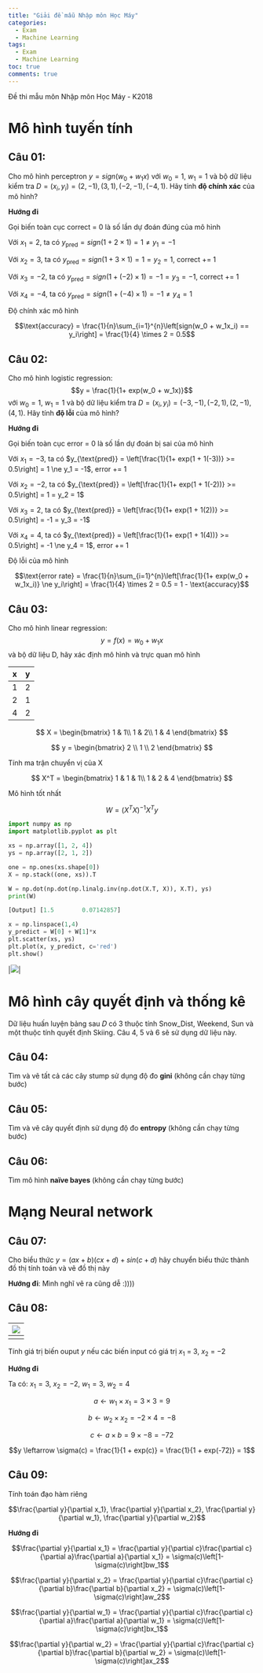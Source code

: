 ```yaml
---
title: "Giải đề mẫu Nhập môn Học Máy"
categories:
  - Exam
  - Machine Learning
tags:
  - Exam
  - Machine Learning
toc: true
comments: true
---
```


Đề thi mẫu môn Nhập môn Học Máy - K2018

# Mô hình tuyến tính

## Câu 01:
Cho mô hình perceptron $y=sign(w_0 + w_1x)$ với $w_0 = 1$, $w_1 = 1$ và bộ dữ liệu kiểm tra $D = {(x_i, y_i)} = {(2, -1), (3, 1), (-2, -1), (-4, 1)}$. Hãy tính **độ chính xác** của mô hình?

**Hướng đi**

Gọi biến toàn cục correct = 0 là số lần dự đoán đúng của mô hình

Với $x_1 = 2$, ta có $y_{\text{pred}} = sign(1 + 2 \times 1) = 1 \ne y_1 = -1$

Với $x_2 = 3$, ta có $y_{\text{pred}} = sign(1 + 3 \times 1) = 1 = y_2 = 1$, correct += 1

Với $x_3 = -2$, ta có $y_{\text{pred}} = sign(1 + (-2) \times 1) = -1 = y_3 = -1$, correct += 1

Với $x_4 = -4$, ta có $y_{\text{pred}} = sign(1 + (-4) \times 1) = -1 \ne y_4 = 1$

Độ chính xác mô hình

$$\text{accuracy} = \frac{1}{n}\sum_{i=1}^{n}\left[sign(w_0 + w_1x_i) == y_i\right] = \frac{1}{4} \times 2 = 0.5$$


## Câu 02:
Cho mô hình logistic regression:
$$y = \frac{1}{1+ exp(w_0 + w_1x)}$$ với $w_0 = 1$, $w_1 = 1$ và bộ dữ liệu kiểm tra $D = {(x_i, y_i)} = {(-3, -1), (-2, 1), (2, -1), (4, 1)}$. Hãy tính **độ lỗi** của mô hình?

**Hướng đi**

Gọi biến toàn cục error = 0 là số lần dự đoán bị sai của mô hình

Với $x_1 = -3$, ta có $y_{\text{pred}} = \left[\frac{1}{1+ exp(1 + 1(-3))} >= 0.5\right] = 1 \ne y_1 = -1$, error += 1

Với $x_2 = -2$, ta có $y_{\text{pred}} = \left[\frac{1}{1+ exp(1 + 1(-2))} >= 0.5\right] = 1 = y_2 = 1$

Với $x_3 = 2$, ta có $y_{\text{pred}} = \left[\frac{1}{1+ exp(1 + 1(2))} >= 0.5\right] = -1 = y_3 = -1$

Với $x_4 = 4$, ta có $y_{\text{pred}} = \left[\frac{1}{1+ exp(1 + 1(4))} >= 0.5\right] = -1 \ne y_4 = 1$, error += 1

Độ lỗi của mô hình 

$$\text{error rate} = \frac{1}{n}\sum_{i=1}^{n}\left[\frac{1}{1+ exp(w_0 + w_1x_i)} \ne y_i\right] = \frac{1}{4} \times 2 = 0.5 = 1 - \text{accuracy}$$

## Câu 03:
Cho mô hình linear regression:
$$y = f(x) = w_0 + w_1x$$ và bộ dữ liệu D, hãy xác định mô hình và trực quan mô hình

|  x 	|   y	|
|---	|---	|
|   1	|   2	|
|   2	|   1	|
|   4	|   2	|

$$ X = 
\begin{bmatrix}
    1       & 1\\
    1       & 2\\
    1       & 4
\end{bmatrix}
$$

$$ y = 
\begin{bmatrix}
    2 \\
    1 \\
    2 
\end{bmatrix}
$$

Tính ma trận chuyển vị của X 

$$ X^T = 
\begin{bmatrix}
    1 & 1 & 1\\
    1 & 2 & 4
\end{bmatrix}
$$

Mô hình tốt nhất

$$W = \left(X^TX\right)^{-1}X^Ty$$

```python
import numpy as np 
import matplotlib.pyplot as plt 

xs = np.array([1, 2, 4])
ys = np.array([2, 1, 2])

one = np.ones(xs.shape[0])
X = np.stack((one, xs)).T

W = np.dot(np.dot(np.linalg.inv(np.dot(X.T, X)), X.T), ys)
print(W)

[Output] [1.5        0.07142857]

x = np.linspace(1,4)
y_predict = W[0] + W[1]*x 
plt.scatter(xs, ys)
plt.plot(x, y_predict, c='red')
plt.show()
```

|![](/assets/images_posts/ml-testt.png)|


# Mô hình cây quyết định và thống kê

Dữ liệu huấn luyện bảng sau 𝐷 có 3 thuộc tính Snow\_Dist, Weekend, Sun và một thuộc tính quyết
định Skiing. Câu 4, 5 và 6 sẽ sử dụng dữ liệu này.

## Câu 04:
Tìm và vẽ tất cả các cây stump sử dụng độ đo **gini** (không cần chạy từng bước)

## Câu 05: 
Tìm và vẽ cây quyết định sử dụng độ đo **entropy** (không cần chạy từng bước)

## Câu 06:
Tìm mô hình **naïve bayes** (không cần chạy từng bước)

# Mạng Neural network 

## Câu 07:
Cho biểu thức $y = (ax+b)(cx+d) + sin(c+d)$ hãy chuyển biểu thức thành đồ thị tính toán và
vẽ đồ thị này

**Hướng đi**: Mình nghĩ vẽ ra cũng dễ :))))


## Câu 08:

|![](/assets/images_posts/com_graph_00.png)|
|:--:| 
| |

Tính giá trị biến ouput $y$ nếu các biến input có giá trị $x_1$ = 3, $x_2$ = −2

**Hướng đi**

Ta có: $x_1 = 3$, $x_2 = −2$, $w_1 = 3$, $w_2 = 4$

$$a \leftarrow w_1 \times x_1 = 3 \times 3 = 9$$

$$b \leftarrow w_2 \times x_2 = -2 \times 4 = -8$$

$$c \leftarrow a \times b = 9 \times -8 = -72$$

$$y \leftarrow \sigma(c) = \frac{1}{1 + exp(c)} = \frac{1}{1 + exp(-72)} = 1$$


## Câu 09:
Tính toán đạo hàm riêng 

$$\frac{\partial y}{\partial x_1}, \frac{\partial y}{\partial x_2}, \frac{\partial y}{\partial w_1}, \frac{\partial y}{\partial w_2}$$

**Hướng đi**

$$\frac{\partial y}{\partial x_1} = \frac{\partial y}{\partial c}\frac{\partial c}{\partial a}\frac{\partial a}{\partial x_1} = \sigma(c)\left[1-\sigma(c)\right]bw_1$$

$$\frac{\partial y}{\partial x_2} = \frac{\partial y}{\partial c}\frac{\partial c}{\partial b}\frac{\partial b}{\partial x_2} = \sigma(c)\left[1-\sigma(c)\right]aw_2$$

$$\frac{\partial y}{\partial w_1} = \frac{\partial y}{\partial c}\frac{\partial c}{\partial a}\frac{\partial a}{\partial w_1} = \sigma(c)\left[1-\sigma(c)\right]bx_1$$

$$\frac{\partial y}{\partial w_2} = \frac{\partial y}{\partial c}\frac{\partial c}{\partial b}\frac{\partial b}{\partial w_2} = \sigma(c)\left[1-\sigma(c)\right]ax_2$$
